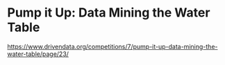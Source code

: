 # Pump it Up: Data Mining the Water Table 
https://www.drivendata.org/competitions/7/pump-it-up-data-mining-the-water-table/page/23/
